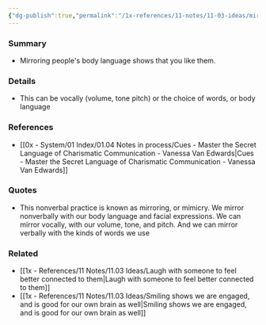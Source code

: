 ```yaml
---
{"dg-publish":true,"permalink":"/1x-references/11-notes/11-03-ideas/mirror-people-s-body-language-to-show-that-you-like-them/","title":"Mirror people's body language to show that you like them","created":"2024-08-18T21:24:42.409+03:00","updated":"2024-08-18T23:46:08.480+03:00"}
---
```



### Summary
- Mirroring people's body language shows that you like them.

### Details
- This can be vocally (volume, tone pitch) or the choice of words, or body language

### References
- [[0x - System/01 Index/01.04 Notes in process/Cues - Master the Secret Language of Charismatic Communication - Vanessa Van Edwards\|Cues - Master the Secret Language of Charismatic Communication - Vanessa Van Edwards]]
 

### Quotes
- This nonverbal practice is known as mirroring, or mimicry. We mirror nonverbally with our body language and facial expressions. We can mirror vocally, with our volume, tone, and pitch. And we can mirror verbally with the kinds of words we use


### Related
- [[1x - References/11 Notes/11.03 Ideas/Laugh with someone to feel better connected to them\|Laugh with someone to feel better connected to them]]
- [[1x - References/11 Notes/11.03 Ideas/Smiling shows we are engaged, and is good for our own brain as well\|Smiling shows we are engaged, and is good for our own brain as well]]